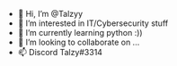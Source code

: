 - 👋 Hi, I’m @Talzyy
- 👀 I’m interested in IT/Cybersecurity stuff
- 🌱 I’m currently learning python :))
- 💞️ I’m looking to collaborate on ...
- 📫 Discord Talzy#3314

<!---
Talzyy/Talzyy is a ✨ special ✨ repository because its `README.md` (this file) appears on your GitHub profile.
You can click the Preview link to take a look at your changes.
--->
